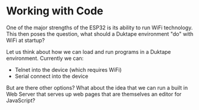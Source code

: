 # Working with Code
One of the major strengths of the ESP32 is its ability to run WiFi technology.  This then
poses the question, what should a Duktape environment "do" with WiFi at startup?

Let us think about how we can load and run programs in a Duktape environment.  Currently
we can:

* Telnet into the device (which requires WiFi)
* Serial connect into the device

But are there other options?  What about the idea that we can run a built in Web Server
that serves up web pages that are themselves an editor for JavaScript?